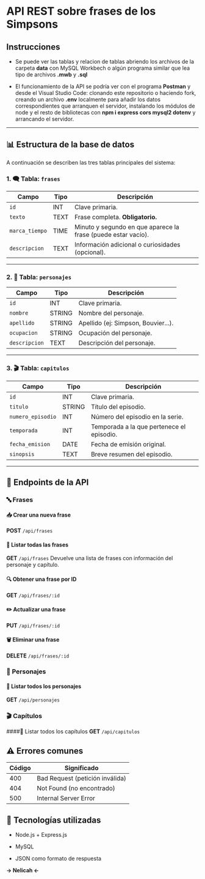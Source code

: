 # API REST sobre frases de los Simpsons

## Instrucciones

- Se puede ver las tablas y relacion de tablas abriendo los archivos de la carpeta **data** con MySQL Workbech o algún programa similar que lea tipo de archivos **.mwb** y **.sql**

- El funcionamiento de la API se podría ver con el programa **Postman** y desde el Visual Studio Code: clonando este repositorio o haciendo fork, creando un archivo **.env** localmente para añadir los datos correspondientes que arranquen el servidor, instalando los módulos de node y el resto de bibliotecas con **npm i express cors mysql2 dotenv** y arrancando el servidor.

---

## 📊 Estructura de la base de datos

A continuación se describen las tres tablas principales del sistema:

### 1. 🗨️ Tabla: `frases`

| Campo          | Tipo | Descripción                                                   |
| -------------- | ---- | ------------------------------------------------------------- |
| `id`           | INT  | Clave primaria.                                               |
| `texto`        | TEXT | Frase completa. **Obligatorio.**                              |
| `marca_tiempo` | TIME | Minuto y segundo en que aparece la frase (puede estar vacío). |
| `descripcion`  | TEXT | Información adicional o curiosidades (opcional).              |

---

### 2. 👤 Tabla: `personajes`

| Campo         | Tipo   | Descripción                         |
| ------------- | ------ | ----------------------------------- |
| `id`          | INT    | Clave primaria.                     |
| `nombre`      | STRING | Nombre del personaje.               |
| `apellido`    | STRING | Apellido (ej: Simpson, Bouvier...). |
| `ocupacion`   | STRING | Ocupación del personaje.            |
| `descripcion` | TEXT   | Descripción del personaje.          |

---

### 3. 🎬 Tabla: `capitulos`

| Campo             | Tipo   | Descripción                               |
| ----------------- | ------ | ----------------------------------------- |
| `id`              | INT    | Clave primaria.                           |
| `titulo`          | STRING | Título del episodio.                      |
| `numero_episodio` | INT    | Número del episodio en la serie.          |
| `temporada`       | INT    | Temporada a la que pertenece el episodio. |
| `fecha_emision`   | DATE   | Fecha de emisión original.                |
| `sinopsis`        | TEXT   | Breve resumen del episodio.               |

---

## 🔗 Endpoints de la API

### 🔤 Frases

#### 📥 Crear una nueva frase

**POST** `/api/frases`

#### 📃 Listar todas las frases

**GET** `/api/frases`
Devuelve una lista de frases con información del personaje y capítulo.

#### 🔍 Obtener una frase por ID

**GET** `/api/frases/:id`

#### ✏️ Actualizar una frase

**PUT** `/api/frases/:id`

#### 🗑️ Eliminar una frase

**DELETE** `/api/frases/:id`

### 👤 Personajes

#### 📃 Listar todos los personajes

**GET** `/api/personajes`

### 🎬 Capítulos

####📃 Listar todos los capítulos
**GET** `/api/capitulos`

## ⚠️ Errores comunes

| Código | Significado                     |
| ------ | ------------------------------- |
| 400    | Bad Request (petición inválida) |
| 404    | Not Found (no encontrado)       |
| 500    | Internal Server Error           |

## 🧪 Tecnologías utilizadas

- Node.js + Express.js

- MySQL

- JSON como formato de respuesta

**-> Nelicah <-**
